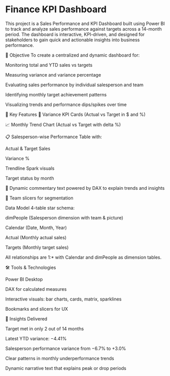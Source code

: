 # Finance KPI Dashboard

This project is a Sales Performance and KPI Dashboard built using Power BI to track and analyze sales performance against targets across a 14-month period. The dashboard is interactive, KPI-driven, and designed for stakeholders to gain quick and actionable insights into business performance.

🚀 Objective
To create a centralized and dynamic dashboard for:

Monitoring total and YTD sales vs targets

Measuring variance and variance percentage

Evaluating sales performance by individual salesperson and team

Identifying monthly target achievement patterns

Visualizing trends and performance dips/spikes over time

🧠 Key Features
📌 Variance KPI Cards (Actual vs Target in $ and %)

📈 Monthly Trend Chart (Actual vs Target with delta %)

📋 Salesperson-wise Performance Table with:

Actual & Target Sales

Variance %

Trendline Spark visuals

Target status by month

📅 Dynamic commentary text powered by DAX to explain trends and insights

🔀 Team slicers for segmentation

Data Model
4-table star schema:

dimPeople (Salesperson dimension with team & picture)

Calendar (Date, Month, Year)

Actual (Monthly actual sales)

Targets (Monthly target sales)

All relationships are 1:* with Calendar and dimPeople as dimension tables.

🛠 Tools & Technologies

Power BI Desktop

DAX for calculated measures

Interactive visuals: bar charts, cards, matrix, sparklines

Bookmarks and slicers for UX

📌 Insights Delivered

Target met in only 2 out of 14 months

Latest YTD variance: −4.41%

Salesperson performance variance from −6.7% to +3.0%

Clear patterns in monthly underperformance trends

Dynamic narrative text that explains peak or drop periods
